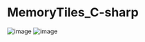 # MemoryTiles_C-sharp
![image](https://github.com/razvaann2/MemoryTiles_C-sharp/assets/117664220/ff152f51-2129-4baf-b19d-4861cbfa11db)
![image](https://github.com/razvaann2/MemoryTiles_C-sharp/assets/117664220/9d6606c3-358a-4776-b8bb-49f3e8736852)
